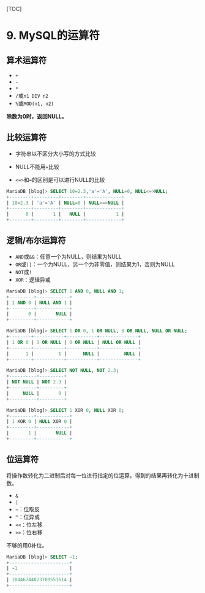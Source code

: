 [TOC]

# 9. MySQL的运算符

## 算术运算符

- `+`
- `-`
- `*`
- `/`或`n1 DIV n2`
- `%`或`MOD(n1, n2)`

**除数为0时，返回NULL。**

## 比较运算符

- 字符串以不区分大小写的方式比较

- NULL不能用`=`比较
- `<=>`和`=`的区别是可以进行NULL的比较

```sql
MariaDB [blog]> SELECT 10=2.3,'a'='A', NULL=0, NULL<=>NULL;
+--------+---------+--------+-------------+
| 10=2.3 | 'a'='A' | NULL=0 | NULL<=>NULL |
+--------+---------+--------+-------------+
|      0 |       1 |   NULL |           1 |
+--------+---------+--------+-------------+
```

## 逻辑/布尔运算符

- `AND`或`&&`：任意一个为NULL，则结果为NULL
- `OR`或`||`：一个为NULL，另一个为非零值，则结果为1，否则为NULL
- `NOT`或`!`
- `XOR`：逻辑异或

```sql
MariaDB [blog]> SELECT 1 AND 0, NULL AND 1;
+---------+------------+
| 1 AND 0 | NULL AND 1 |
+---------+------------+
|       0 |       NULL |
+---------+------------+
```

```sql
MariaDB [blog]> SELECT 1 OR 0, 1 OR NULL, 0 OR NULL, NULL OR NULL;
+--------+-----------+-----------+--------------+
| 1 OR 0 | 1 OR NULL | 0 OR NULL | NULL OR NULL |
+--------+-----------+-----------+--------------+
|      1 |         1 |      NULL |         NULL |
+--------+-----------+-----------+--------------+
```

```sql
MariaDB [blog]> SELECT NOT NULL, NOT 2.3;
+----------+---------+
| NOT NULL | NOT 2.3 |
+----------+---------+
|     NULL |       0 |
+----------+---------+
```

```sql
MariaDB [blog]> SELECT 1 XOR 0, NULL XOR 0;
+---------+------------+
| 1 XOR 0 | NULL XOR 0 |
+---------+------------+
|       1 |       NULL |
+---------+------------+
```

## 位运算符

将操作数转化为二进制后对每一位进行指定的位运算，得到的结果再转化为十进制数。

- `&`
- `|`
- `~`：位取反
- `^`：位异或
- `<<`：位左移
- `>>`：位右移

不够的用0补位。

```sql
MariaDB [blog]> SELECT ~1;
+----------------------+
| ~1                   |
+----------------------+
| 18446744073709551614 |
+----------------------+
```

